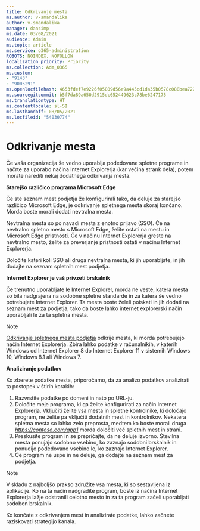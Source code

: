 ```yaml
---
title: Odkrivanje mesta
ms.author: v-smandalika
author: v-smandalika
manager: dansimp
ms.date: 03/08/2021
audience: Admin
ms.topic: article
ms.service: o365-administration
ROBOTS: NOINDEX, NOFOLLOW
localization_priority: Priority
ms.collection: Adm_O365
ms.custom:
- "9143"
- "9005291"
ms.openlocfilehash: 4653fdef7e9226f05809d56e9a445cd1da35b0578c088bea72252a281d4527d2
ms.sourcegitcommit: b5f7da89a650d2915dc652449623c78be6247175
ms.translationtype: HT
ms.contentlocale: sl-SI
ms.lasthandoff: 08/05/2021
ms.locfileid: "54030774"
---
```

# <a name="do-site-discovery"></a>Odkrivanje mesta

Če vaša organizacija še vedno uporablja podedovane spletne programe in načrte za uporabo načina Internet Explorerja (kar večina strank dela), potem morate narediti nekaj dodatnega odkrivanja mesta.

**Starejšo različico programa Microsoft Edge**

Če ste seznam mest podjetja že konfigurirali tako, da deluje za starejšo različico Microsoft Edge, je odkrivanje spletnega mesta skoraj končano. Morda boste morali dodati nevtralna mesta.

Nevtralna mesta so po navadi mesta z enotno prijavo (SSO). Če na nevtralno spletno mesto s Microsoft Edge, želite ostati na mestu in Microsoft Edge pristnosti. Če v načinu Internet Explorerja greste na nevtralno mesto, želite za preverjanje pristnosti ostati v načinu Internet Explorerja.

Določite kateri koli SSO ali druga nevtralna mesta, ki jih uporabljate, in jih dodajte na seznam spletnih mest podjetja.

**Internet Explorer je vaš privzeti brskalnik**

Če trenutno uporabljate le Internet Explorer, morda ne veste, katera mesta so bila nadgrajena na sodobne spletne standarde in za katera še vedno potrebujete Internet Explorer. Ta mesta boste želeli poiskati in jih dodati na seznam mest za podjetja, tako da boste lahko internet explorerski način uporabljali le za ta spletna mesta.

> [!NOTE]
> [Odkrivanje spletnega mesta podjetja](https://docs.microsoft.com/internet-explorer/ie11-deploy-guide/collect-data-using-enterprise-site-discovery) odkrije mesta, ki morda potrebujejo način Internet Explorerja. Zbira lahko podatke v računalnikih, v katerih Windows od Internet Explorer 8 do Internet Explorer 11 v sistemih Windows 10, Windows 8.1 ali Windows 7.

**Analiziranje podatkov**

Ko zberete podatke mesta, priporočamo, da za analizo podatkov analizirati ta postopek v štirih korakih:
1. Razvrstite podatke po domeni in nato po URL-ju.
2. Določite meje programa, ki ga želite konfigurirati za način Internet Explorerja. Vključiti želite vsa mesta in spletne kontrolnike, ki določajo program, ne želite pa vključiti dodatnih mest in kontrolnikov. Nekatera spletna mesta so lahko zelo preprosta, medtem ko boste morali druga *https://contoso.com/app1* morda določiti več spletnih mest in strani.
3. Preskusite program in se prepričajte, da ne deluje izvorno. Številna mesta ponujajo sodobno vsebino, ko zaznajo sodobni brskalnik in ponudijo podedovano vsebino le, ko zaznajo Internet Explorer.
4. Če program ne uspe in ne deluje, ga dodajte na seznam mest za podjetja.

> [!NOTE]
> V skladu z najboljšo prakso združite vsa mesta, ki so sestavljena iz aplikacije. Ko na ta način nadgradite program, boste iz načina Internet Explorerja lažje odstranili celotno mesto in za ta program začeli uporabljati sodoben brskalnik.

Ko končate z odkrivanjem mest in analizirate podatke, lahko začnete raziskovati strategijo kanala.

